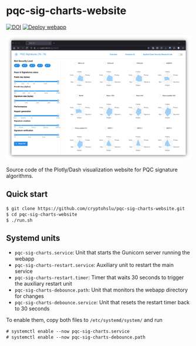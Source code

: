 # pqc-sig-charts-website

[![DOI](https://zenodo.org/badge/926834459.svg)](https://doi.org/10.5281/zenodo.16981056)
[![Deploy webapp](https://github.com/cryptohslu/pqc-sig-charts-website/actions/workflows/deploy.yml/badge.svg?branch=main)](https://github.com/cryptohslu/pqc-sig-charts-website/actions/workflows/deploy.yml)

![](webapp.png)

Source code of the Plotly/Dash visualization website for PQC signature algorithms.

## Quick start

```console
$ git clone https://github.com/cryptohslu/pqc-sig-charts-website.git
$ cd pqc-sig-charts-website
$ ./run.sh
```

## Systemd units

- `pqc-sig-charts.service`: Unit that starts the Gunicorn server running the webapp
- `pqc-sig-charts-restart.service`: Auxiliary unit to restart the main service
- `pqc-sig-charts-restart.timer`: Timer that waits 30 seconds to trigger the auxiliary restart unit
- `pqc-sig-charts-debounce.path`: Unit that monitors the webapp directory for changes
- `pqc-sig-charts-debounce.service`: Unit that resets the restart timer back to 30 seconds

To enable them, copy both files to `/etc/systemd/system/` and run

```console
# systemctl enable --now pqc-sig-charts.service
# systemctl enable --now pqc-sig-charts-debounce.path
```
